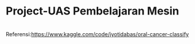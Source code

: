 # Project-UAS Pembelajaran Mesin
<br>Referensi:https://www.kaggle.com/code/jyotidabas/oral-cancer-classify</br>
